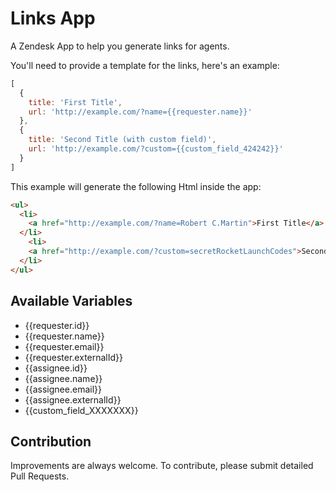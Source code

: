 Links App
=========

A Zendesk App to help you generate links for agents.

You'll need to provide a template for the links, here's an example:
```javascript
[
  { 
    title: 'First Title', 
    url: 'http://example.com/?name={{requester.name}}'
  },
  { 
    title: 'Second Title (with custom field)', 
    url: 'http://example.com/?custom={{custom_field_424242}}'
  } 
]
```
This example will generate the following Html inside the app:
```html
<ul>
  <li>
    <a href="http://example.com/?name=Robert C.Martin">First Title</a>
  </li>
    <li>
    <a href="http://example.com/?custom=secretRocketLaunchCodes">Second Title (with custom field)</a>
  </li>
</ul>
```


## Available Variables
* {{requester.id}}
* {{requester.name}}
* {{requester.email}}
* {{requester.externalId}}
* {{assignee.id}}
* {{assignee.name}}
* {{assignee.email}}
* {{assignee.externalId}}
* {{custom_field_XXXXXXX}}

## Contribution

Improvements are always welcome. To contribute, please submit detailed Pull Requests.
